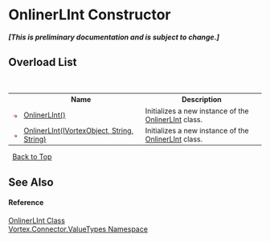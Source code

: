 # OnlinerLInt Constructor 
 _**\[This is preliminary documentation and is subject to change.\]**_


## Overload List
&nbsp;<table><tr><th></th><th>Name</th><th>Description</th></tr><tr><td>![Public method](media/pubmethod.gif "Public method")</td><td><a href="M_Vortex_Connector_ValueTypes_OnlinerLInt__ctor.md">OnlinerLInt()</a></td><td>
Initializes a new instance of the <a href="T_Vortex_Connector_ValueTypes_OnlinerLInt.md">OnlinerLInt</a> class.</td></tr><tr><td>![Public method](media/pubmethod.gif "Public method")</td><td><a href="M_Vortex_Connector_ValueTypes_OnlinerLInt__ctor_1.md">OnlinerLInt(IVortexObject, String, String)</a></td><td>
Initializes a new instance of the <a href="T_Vortex_Connector_ValueTypes_OnlinerLInt.md">OnlinerLInt</a> class.</td></tr></table>&nbsp;
<a href="#onlinerlint-constructor">Back to Top</a>

## See Also


#### Reference
<a href="T_Vortex_Connector_ValueTypes_OnlinerLInt.md">OnlinerLInt Class</a><br /><a href="N_Vortex_Connector_ValueTypes.md">Vortex.Connector.ValueTypes Namespace</a><br />